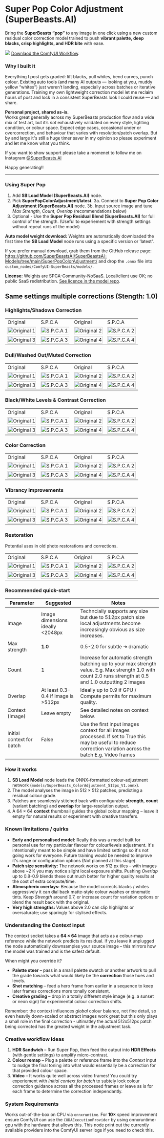# Super Pop Color Adjustment (SuperBeasts.AI)

Bring the **SuperBeasts “pop”** to any image in one click using a new custom residual color correction model trained to push **vibrant palette, deep blacks, crisp highlights, and HDR bite** with ease.

<a href="assets/examples/SPCA/SuperBeasts.AI-SuperPopColorAdjustment.json" target="_blank"><img src="assets/examples/SPCA/workflow.jpg"/></a>
<a href="assets/examples/SPCA/SuperBeasts.AI-SuperPopColorAdjustment.json" target="_blank">Downlaod the ComfyUI Workflow</a>.

### Why I built it
Everything I post gets graded: lift blacks, pull whites, bend curves, punch colour. Existing auto tools (and many AI outputs — looking at you, muddy yellow “whites”) just weren’t landing, especially across batches or iterative generations. Training my own lightweight correction model let me reclaim hours of post and lock in a consistent SuperBeasts look I could reuse — and share.

**Personal project, shared as‑is.**  
Works great generally across my SuperBeasts production flow and a wide mix of test art, but it’s *not* exhaustively validated on every style, lighting condition, or colour space. Expect edge cases, occasional under or overcorrection, and behaviour that varies with resolution/patch overlap. But by and large it's still a huge timer saver in my opinion so please experiment and let me know what you think.

If you want to show support please take a momenet to follow me on Instagram <a href="https://www.instagram.com/SuperBeasts.AI" target="_blank">@SuperBeasts.AI</a>

Happy generating!!

---

### Using Super Pop

1. Add **SB Load Model (SuperBeasts.AI)** node.
2. Pick **SuperPopColorAdjustment/latest**.
3a. Connect to **Super Pop Color Adjustment (SuperBeasts.AI)** node.
3b. Input source image and tune *Max Strength*, *Count*, *Overlap* (recommendations below)
4. Optional - Use the **Super Pop Residual Blend (SuperBeasts.AI)** for full control of the strength. (Useful to experiement with strength settings without repeat runs of the model)

**Auto model weight download:**
Weights are automatically downloaded the first time the **SB Load Model** node runs using a specific version or 'latest'.

If you prefer manual download, grab them from the GitHub release page:
<a href="https://github.com/SuperBeastsAI/SuperBeastsAI-Models/tree/main/SuperPopColorAdjustment/" target="_blank">https://github.com/SuperBeastsAI/SuperBeastsAI-Models/tree/main/SuperPopColorAdjustment/</a>
and drop the `.onnx` file into `custom_nodes/ComfyUI-SuperBeasts/models/`.

**License:**
Weights are SPCA-Community-NoSaaS. 
Local/client use OK; no public SaaS redistribution.
<a href="https://github.com/SuperBeastsAI/SuperBeastsAI-Models/blob/main/SuperPopColorAdjustment/LICENSE.txt" target="_blank">See licence in the model repo</a>.


<h2>Same settings multiple corrections (Stength: 1.0)</h2>

<h3>Highlights/Shadows Correction</h3>

<table width="100%">
  <tr>
    <td style="width:25%" width="25%">Original</td>
    <td style="width:25%" width="25%">S.P.C.A</td>
    <td style="width:25%" width="25%">Original</td>
    <td style="width:25%" width="25%">S.P.C.A</td>
  </tr>
  <tr>
    <td><img src="assets/examples/SPCA/5a.png" width="100%" alt="Original 1"></td>
    <td><img src="assets/examples/SPCA/5b.png" width="100%" alt="S.P.C.A 1"></td>
    <td><img src="assets/examples/SPCA/1a.png" width="100%" alt="Original 2"></td>
    <td><img src="assets/examples/SPCA/1b.png" width="100%" alt="S.P.C.A 2"></td>
  </tr>
  <tr>
    <td><img src="assets/examples/SPCA/2a.png" width="100%" alt="Original 3"></td>
    <td><img src="assets/examples/SPCA/2b.png" width="100%" alt="S.P.C.A 3"></td>
    <td><img src="assets/examples/SPCA/4a.png" width="100%" alt="Original 4"></td>
    <td><img src="assets/examples/SPCA/4b.png" width="100%" alt="S.P.C.A 4"></td>
  </tr>
</table>

<h3>Dull/Washed Out/Muted Correction</h3>

<table width="100%">
  <tr>
    <td style="width:25%" width="25%">Original</td>
    <td style="width:25%" width="25%">S.P.C.A</td>
    <td style="width:25%" width="25%">Original</td>
    <td style="width:25%" width="25%">S.P.C.A</td>
  </tr>
  <tr>
    <td><img src="assets/examples/SPCA/41a.png" width="100%" alt="Original 1"></td>
    <td><img src="assets/examples/SPCA/41b.png" width="100%" alt="S.P.C.A 1"></td>
    <td><img src="assets/examples/SPCA/16a.png" width="100%" alt="Original 2"></td>
    <td><img src="assets/examples/SPCA/16b.png" width="100%" alt="S.P.C.A 2"></td>
  </tr>
  <tr>
    <td><img src="assets/examples/SPCA/27a.png" width="100%" alt="Original 3"></td>
    <td><img src="assets/examples/SPCA/27b.png" width="100%" alt="S.P.C.A 3"></td>
    <td><img src="assets/examples/SPCA/24a.png" width="100%" alt="Original 4"></td>
    <td><img src="assets/examples/SPCA/24b.png" width="100%" alt="S.P.C.A 4"></td>
  </tr>
</table>


<h3>Black/White Levels & Contrast Correction</h3>

<table width="100%">
  <tr>
    <td style="width:25%" width="25%">Original</td>
    <td style="width:25%" width="25%">S.P.C.A</td>
    <td style="width:25%" width="25%">Original</td>
    <td style="width:25%" width="25%">S.P.C.A</td>
  </tr>
  <tr>
    <td><img src="assets/examples/SPCA/6a.png" width="100%" alt="Original 1"></td>
    <td><img src="assets/examples/SPCA/6b.png" width="100%" alt="S.P.C.A 1"></td>
    <td><img src="assets/examples/SPCA/9a.png" width="100%" alt="Original 2"></td>
    <td><img src="assets/examples/SPCA/9b.png" width="100%" alt="S.P.C.A 2"></td>
  </tr>
  <tr>
    <td><img src="assets/examples/SPCA/38a.png" width="100%" alt="Original 3"></td>
    <td><img src="assets/examples/SPCA/38b.png" width="100%" alt="S.P.C.A 3"></td>
    <td><img src="assets/examples/SPCA/26a.png" width="100%" alt="Original 4"></td>
    <td><img src="assets/examples/SPCA/26b.png" width="100%" alt="S.P.C.A 4"></td>
  </tr>
</table>


<h3>Color Correction</h3>

<table width="100%">
  <tr>
    <td style="width:25%" width="25%">Original</td>
    <td style="width:25%" width="25%">S.P.C.A</td>
    <td style="width:25%" width="25%">Original</td>
    <td style="width:25%" width="25%">S.P.C.A</td>
  </tr>
  <tr>
    <td><img src="assets/examples/SPCA/7a.png" width="100%" alt="Original 1"></td>
    <td><img src="assets/examples/SPCA/7b.png" width="100%" alt="S.P.C.A 1"></td>
    <td><img src="assets/examples/SPCA/14a.png" width="100%" alt="Original 2"></td>
    <td><img src="assets/examples/SPCA/14b.png" width="100%" alt="S.P.C.A 2"></td>
  </tr>
  <tr>
    <td><img src="assets/examples/SPCA/13a.png" width="100%" alt="Original 3"></td>
    <td><img src="assets/examples/SPCA/13b.png" width="100%" alt="S.P.C.A 3"></td>
    <td><img src="assets/examples/SPCA/34a.png" width="100%" alt="Original 4"></td>
    <td><img src="assets/examples/SPCA/34b.png" width="100%" alt="S.P.C.A 4"></td>
  </tr>
</table>


<h3>Vibrancy Improvements</h3>

<table width="100%">
  <tr>
    <td style="width:25%" width="25%">Original</td>
    <td style="width:25%" width="25%">S.P.C.A</td>
    <td style="width:25%" width="25%">Original</td>
    <td style="width:25%" width="25%">S.P.C.A</td>
  </tr>
  <tr>
    <td><img src="assets/examples/SPCA/25a.png" width="100%" alt="Original 1"></td>
    <td><img src="assets/examples/SPCA/25b.png" width="100%" alt="S.P.C.A 1"></td>
    <td><img src="assets/examples/SPCA/21a.png" width="100%" alt="Original 2"></td>
    <td><img src="assets/examples/SPCA/21b.png" width="100%" alt="S.P.C.A 2"></td>
  </tr>
  <tr>
    <td><img src="assets/examples/SPCA/35a.png" width="100%" alt="Original 3"></td>
    <td><img src="assets/examples/SPCA/35b.png" width="100%" alt="S.P.C.A 3"></td>
    <td><img src="assets/examples/SPCA/28a.png" width="100%" alt="Original 4"></td>
    <td><img src="assets/examples/SPCA/28b.png" width="100%" alt="S.P.C.A 4"></td>
  </tr>
</table>

<h3>Restoration</h3>
<p>Potential uses in old photo restorations and corrections.</p>

<table width="100%">
  <tr>
    <td style="width:25%" width="25%">Original</td>
    <td style="width:25%" width="25%">S.P.C.A</td>
    <td style="width:25%" width="25%">Original</td>
    <td style="width:25%" width="25%">S.P.C.A</td>
  </tr>
  <tr>
    <td><img src="assets/examples/SPCA/18a.png" width="100%" alt="Original 1"></td>
    <td><img src="assets/examples/SPCA/18b.png" width="100%" alt="S.P.C.A 1"></td>
    <td><img src="assets/examples/SPCA/39a.png" width="100%" alt="Original 2"></td>
    <td><img src="assets/examples/SPCA/39b.png" width="100%" alt="S.P.C.A 2"></td>
  </tr>
  <tr>
    <td><img src="assets/examples/SPCA/37a.png" width="100%" alt="Original 3"></td>
    <td><img src="assets/examples/SPCA/37b.png" width="100%" alt="S.P.C.A 3"></td>
    <td><img src="assets/examples/SPCA/40a.png" width="100%" alt="Original 4"></td>
    <td><img src="assets/examples/SPCA/40b.png" width="100%" alt="S.P.C.A 4"></td>
  </tr>
</table>


### Recommended quick-start

| Parameter | Suggested | Notes |
|-----------|-----------|-------|
| Image | Image dimensions ideally <2048px | Techncially supports any size but due to 512px patch size local adjustments become increasingly obvious as size increases. |
| Max strength  | **1.0**   | 0.5-2.0 for subtle ➜ dramatic |
| Count     | 1         | Increase for automatic strength batching up to your max strength value. E.g. Max strength 1.0 with count 2.0 runs strength at 0.5 and 1.0 outputting 2 images |
| Overlap   | At least 0.3-0.4 if image is >512px  | Ideally up to 0.9 if GPU / Compute permits for maximum quality. |
| Context (Image) | Leave empty | See detailed notes on context below. |
| Initial context for batch | False | Use the first input images context for all images processed. If set to True this may be useful to reduce correction variation across the batch E.g. Video frames |

### How it works

1. **SB Load Model** node loads the ONNX-formatted colour-adjustment network
    (`models/SuperBeasts_ColorAdjustment_512px_V1.onnx`).
2. The model analyses the image in 512 × 512 patches, predicting a residual colour grade.
3. Patches are seamlessly stitched back with configurable **strength**, **count** (variant
    batching) and **overlap** for large-resolution output.
4. A 64 × 64 **context** thumbnail guides the global colour mapping – leave it empty for
    natural results or experiment with creative transfers.

### Known limitations / quirks

* **Early and personalised model:** Really this was a model built for personal use for my particular flavour for colour/levels adjustment. It's intentionally meant to be simple and have limited settings so it's not going work for everyone. Future training would be needed to improve it's range or configuration options (Not planned at this stage). 
* **Patch size sensitivity:** The network works on 512 px tiles – with images above ~2 K you may
  notice slight local exposure shifts.  Pushing *Overlap* up to 0.8-0.9 blends these out much better for higher quality results at the
  cost of extra compute/time.
* **Atmospheric overlays:** Because the model corrects blacks / whites aggressively it can
  dial back matte-style colour washes or cinematic tints.  Keep *Strength* around 0.7, or increase count for variation options or blend
  the result back with the original.
* **Very high strengths:** Values above 2.0 can clip highlights or oversaturate; use sparingly
  for stylised effects.

### Understanding the *Context* input

The context socket takes a **64 × 64** image that acts as a colour-map reference while the
network predicts its residual.  If you leave it unplugged the node automatically downsamples
your source image – this mirrors how the model was trained and is the safest default.

When might you override it?

* **Palette steer** – pass in a small palette swatch or another artwork to pull the grade towards what would likely be the **correction** 
  those hues and levels.
* **Shot matching** – feed a hero frame from earlier in a sequence to keep later frames corrections more tonally consistent.
* **Creative grading** – drop in a totally different style image (e.g.
a sunset or neon sign) for experimental colour correction shifts.

Remember: the context influences *global* colour balance, not fine detail, so even heavily
down-scaled or abstract images work great but this only plays a small role in the final correction - ultimatley the actual 512x512px patch being corrected has the greated weight in the adjustment task. 


### Creative workflow ideas

1. **HDR Sandwich** – Run Super Pop, then feed the output into **HDR Effects** (with gentle
   settings) to amplify micro-contrast.
2. **Colour remap** – Plug a palette or reference frame into the *Context* input to nudge the
   final toning into what would essentially be a correction for that provided colour space.
3. **Video** – It works quite well across video frames! You could try experiement with *Initial context for batch* to subtely lock colour correction guidance across all the processed frames or leave as is for each frame to determine the correction independantly.

### System Requirements

Works out-of-the-box on CPU via `onnxruntime`.  For **10×** speed improvement ensure ComfyUI can use the `CUDAExecutionProvider` by using onnxruntime-gpu with the hardware that allows this. 
This node print out the currently available providers into the ComfyUI server logs if you need to check this. 